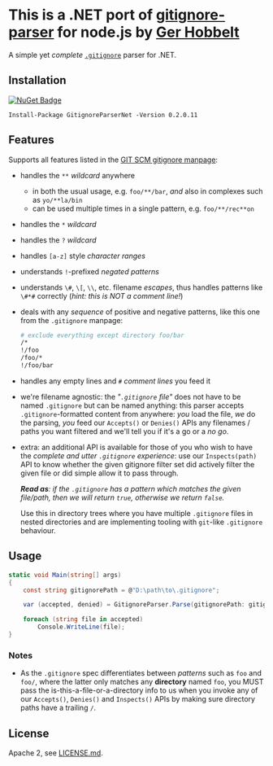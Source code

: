 # This is a .NET port of [gitignore-parser](https://github.com/GerHobbelt/gitignore-parser) for node.js by [Ger Hobbelt](https://github.com/GerHobbelt)

A simple yet *complete* [`.gitignore`](https://git-scm.com/docs/gitignore#_pattern_format) parser for .NET.

## Installation

[![NuGet Badge](https://buildstats.info/nuget/GitignoreParserNet)](https://www.nuget.org/packages/GitignoreParserNet/0.2.0.11)

`Install-Package GitignoreParserNet -Version 0.2.0.11`

## Features

Supports all features listed in the [GIT SCM gitignore manpage](https://git-scm.com/docs/gitignore):

- handles the `**` *wildcard* anywhere
  - in both the usual usage, e.g. `foo/**/bar`, *and* also in complexes such as `yo/**la/bin`
  - can be used multiple times in a single pattern, e.g. `foo/**/rec**on`
- handles the `*` *wildcard*
- handles the `?` *wildcard*
- handles `[a-z]` style *character ranges*
- understands `!`-prefixed *negated patterns*
- understands `\#`, `\[`, `\\`, etc. filename *escapes*, thus handles patterns like `\#*#` correctly (*hint: this is NOT a comment line!*)
- deals with any *sequence* of positive and negative patterns, like this one from the `.gitignore` manpage:
  
  ```bash
  # exclude everything except directory foo/bar
  /*
  !/foo
  /foo/*
  !/foo/bar
  ```

- handles any empty lines and *`#` comment lines* you feed it

- we're filename agnostic: the *"`.gitignore` file"* does not have to be named `.gitignore` but can be named anything: this parser accepts `.gitignore`-formatted content from anywhere: *you* load the file, *we* do the parsing, *you* feed our `Accepts()` or `Denies()` APIs any filenames / paths you want filtered and we'll tell you if it's a go or a *no go*.

- extra: an additional API is available for those of you who wish to have the *complete and utter `.gitignore` experience*: use our `Inspects(path)` API to know whether the given gitignore filter set did actively filter the given file or did simple allow it to pass through.

  ***Read as**: if the `.gitignore` has a pattern which matches the given file/path, then we will return `true`, otherwise we return `false`.*
  
  Use this in directory trees where you have multiple `.gitignore` files in nested directories and are implementing tooling with `git`-like `.gitignore` behaviour.

## Usage

```cs
static void Main(string[] args)
{
    const string gitignorePath = @"D:\path\to\.gitignore";

    var (accepted, denied) = GitignoreParser.Parse(gitignorePath: gitignorePath, ignoreGitDirectory: true);

    foreach (string file in accepted)
        Console.WriteLine(file);
}
```

### Notes

- As the `.gitignore` spec differentiates between *patterns* such as `foo` and `foo/`, where the latter only matches any **directory** named `foo`, you MUST pass the is-this-a-file-or-a-directory info to us when you invoke any of our `Accepts()`, `Denies()` and `Inspects()` APIs by making sure directory paths have a trailing `/`.

## License

Apache 2, see [LICENSE.md](./LICENSE.md).
